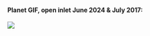 #### Planet GIF, open inlet June 2024 & July 2017:

![](assets/images/comparison_pichicuy_two_images.gif)


[](assets/images/comparison_pichicuy_two_images_july2017_june2024.gif)

